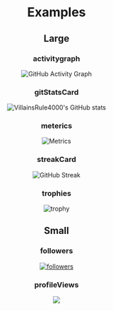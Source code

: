 <div align="center">
  <h1>Examples</h1>
  
  
## Large
### activitygraph
![GitHub Activity Graph](https://activity-graph.herokuapp.com/graph?username=VillainsRule4000&theme=gotham)  
### gitStatsCard
![VillainsRule4000's GitHub stats](https://github-readme-stats.vercel.app/api?username=VillainsRule4000)
### meterics
![Metrics](https://metrics.lecoq.io/VillainsRule4000?template=classic&base.metadata=0&languages=1&achievements=1&notable=1&repositories=1&gists=1&introduction=1&base.indepth=false&base.hireable=false&repositories=100&repositories.batch=100&repositories.forks=false&repositories.affiliations=owner&languages.limit=8&languages.threshold=0%25&languages.other=false&languages.colors=github&languages.sections=most-used&languages.indepth=false&languages.analysis.timeout=15&languages.categories=markup%2C%20programming&languages.recent.categories=markup%2C%20programming&languages.recent.load=300&languages.recent.days=14&achievements.threshold=C&achievements.secrets=true&achievements.display=detailed&achievements.limit=0&notable.from=organization&notable.repositories=false&notable.indepth=false&notable.types=commit&introduction.title=true&config.timezone=America%2FNew_York)
### streakCard
![GitHub Streak](https://github-readme-streak-stats.herokuapp.com?user=VillainsRule4000&theme=dark&hide_border=true)
### trophies
![trophy](https://github-profile-trophy.vercel.app/?username=VillainsRule4000&theme=onedark)

## Small
### followers
<a href="https://github.com/VillainsRule4000"><img alt="followers" title="Follow me on Github" src="https://img.shields.io/github/followers/VillainsRule4000?logo=Github&style=flat-square"/></a>
### profileViews
![](https://komarev.com/ghpvc/?username=VillainsRule4000&color=orange)

